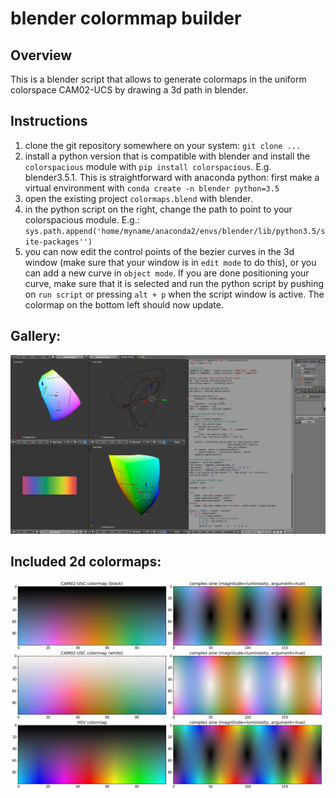# blender colormmap builder


## Overview
This is a blender script that allows to generate colormaps in the uniform
colorspace CAM02-UCS by drawing a 3d path in blender.


## Instructions

1. clone the git repository somewhere on your system: `git clone ...`
2. install a python version that is compatible with blender and install the
   `colorspacious` module with `pip install colorspacious`. E.g. blender3.5.1.
   This is straightforward with anaconda python: first make a virtual
   environment with `conda create -n blender python=3.5`
3. open the existing project `colormaps.blend` with blender.
4. in the python script on the right, change the path to point to your
   colorspacious module. E.g.: `sys.path.append('home/myname/anaconda2/envs/blender/lib/python3.5/site-packages'')`
5. you can now edit the control points of the bezier curves in the 3d window
   (make sure that your window is in `edit mode` to do this), or you can add
   a new curve in `object mode`. If you are done positioning your curve,
   make sure that it is selected and run the python script by pushing on `run script`
   or pressing `alt + p` when the script window is active. The colormap on
   the bottom left should now update.


## Gallery:
![blender interface](blender_example.png)


## Included 2d colormaps:
![2d colormaps](comparison.png)
